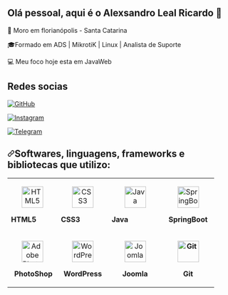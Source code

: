 ## Olá pessoal, aqui é o Alexsandro Leal Ricardo 👋

📌 Moro em florianópolis - Santa Catarina

🎓Formado em ADS | MikrotiK | Linux | Analista de Suporte

💻 Meu foco hoje esta em JavaWeb  

<div>

<h2>Redes socias</h2>

[![GitHub](https://img.shields.io/badge/GitHub-100000?style=for-the-badge&logo=github&logoColor=white)](https://github.com/AlexsandroLealRicardo)

[![Instagram](https://img.shields.io/badge/Instagram-E4405F?style=for-the-badge&logo=instagram&logoColor=white)](https://www.instagram.com/alexsandrolealricardo/?hl=pt-br)

[![Telegram](https://img.shields.io/badge/Telegram-2CA5E0?style=for-the-badge&logo=telegram&logoColor=white)](https://web.telegram.org/k/#-1155605095) </div>

<h2 dir="auto"><a id="user-content-softwares-linguagens-frameworks-e-bibliotecas-que-utilizo" class="anchor" aria-hidden="true" href="#softwares-linguagens-frameworks-e-bibliotecas-que-utilizo"><svg class="octicon octicon-link" viewBox="0 0 16 16" version="1.1" width="16" height="16" aria-hidden="true"><path fill-rule="evenodd" d="M7.775 3.275a.75.75 0 001.06 1.06l1.25-1.25a2 2 0 112.83 2.83l-2.5 2.5a2 2 0 01-2.83 0 .75.75 0 00-1.06 1.06 3.5 3.5 0 004.95 0l2.5-2.5a3.5 3.5 0 00-4.95-4.95l-1.25 1.25zm-4.69 9.64a2 2 0 010-2.83l2.5-2.5a2 2 0 012.83 0 .75.75 0 001.06-1.06 3.5 3.5 0 00-4.95 0l-2.5 2.5a3.5 3.5 0 004.95 4.95l1.25-1.25a.75.75 0 00-1.06-1.06l-1.25 1.25a2 2 0 01-2.83 0z"></path></svg></a>Softwares, linguagens, frameworks e bibliotecas que utilizo:</h2>

<table border="0" cellpadding="0" cellspacing="0" style="width:537px">
        <tbody>
            <tr>
                <td style="width:96px">
                <p style="text-align:center"><img alt="HTML5" src="https://img.icons8.com/external-tal-revivo-color-tal-revivo/48/000000/external-html-5-is-a-software-solution-stack-that-defines-the-properties-and-behaviors-of-web-page-logo-color-tal-revivo.png" style="height:48px; width:48px" /><p><strong>HTML5</strong></p>
                <td style="width:98px">
<p style="text-align:center"><img alt="CSS3" src="https://img.icons8.com/color/48/000000/css3.png" style="height:48px; width:48px" /><p><strong>CSS3</strong></p>
                    </td>     
            <td style="width:105px">
 <p style="text-align:center"><img alt="Java" src="https://img.icons8.com/color/48/000000/java-coffee-cup-logo--v1.png" style="height:48px; width:48px" /><p> <strong>Java</strong></p>     
                </td>
             <td style="width:101px">
                <p style="text-align:center"><img alt="SpringBoot" src="https://img.icons8.com/color/48/000000/spring-logo.png" style="height:48px; width:48px" /></p>
                 <p style="text-align:center"><strong>SpringBoot</strong></p>
                </td>
               <tr>
                <td style="width:96px">
                <p style="text-align:center"><img alt="Adobe PhotoShop" src="https://img.icons8.com/fluent/48/000000/adobe-photoshop.png" style="height:48px; width:48px" /></p>
                  <p style="text-align:center"><strong>&nbsp;PhotoShop</strong></p>
                </td>
            <td style="width:98px">
                <p style="text-align:center"><img alt="WordPress" src="https://img.icons8.com/color/48/000000/wordpress.png" style="height:48px; width:48px" /></p>
                 <p style="text-align:center"><strong>WordPress</strong></p>
           </td>
            <td style="width:105px">
                <p style="text-align:center"><img alt="Joomla" src="https://img.icons8.com/color/48/000000/joomla.png" style="height:48px; width:48px" /></p>
                <p style="text-align:center"><strong>Joomla</strong></p>
            </td>
            <td style="width:101px">
             <p style="text-align:center"><strong><img alt="Git" src="https://img.icons8.com/color/48/000000/git.png" style="height:48px; width:48px" /></strong></p>
             <p style="text-align:center"><strong>Git</strong></p>
            </td>
          </tbody>
    </table>
